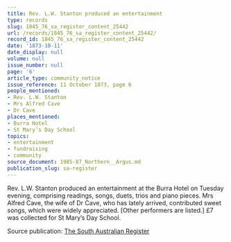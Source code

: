 ```yaml
---
title: Rev. L.W. Stanton produced an entertainment
type: records
slug: 1845_76_sa_register_content_25442
url: /records/1845_76_sa_register_content_25442/
record_id: 1845_76_sa_register_content_25442
date: '1873-10-11'
date_display: null
volume: null
issue_number: null
page: '6'
article_type: community_notice
issue_reference: 11 October 1873, page 6
people_mentioned:
- Rev. L.W. Stanton
- Mrs Alfred Cave
- Dr Cave
places_mentioned:
- Burra Hotel
- St Mary’s Day School
topics:
- entertainment
- fundraising
- community
source_document: 1985-87_Northern__Argus.md
publication_slug: sa-register
---
```


Rev. L.W. Stanton produced an entertainment at the Burra Hotel on Tuesday evening, comprising readings, songs, duets, trios and piano pieces.  Mrs Alfred Cave, the wife of Dr Cave, who has lately arrived, contributed sweet songs, which were widely appreciated.  [Other performers are listed.]  £7 was collected for St Mary’s Day School.

Source publication: [The South Australian Register](/publications/sa-register/)
